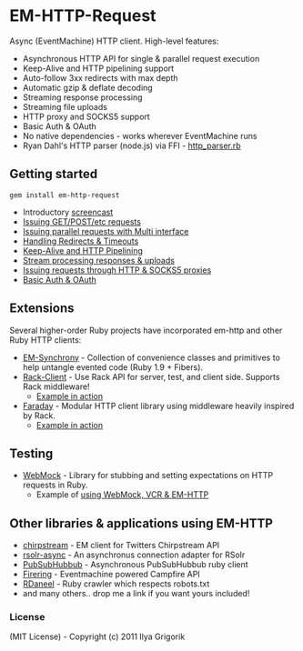 # EM-HTTP-Request

Async (EventMachine) HTTP client. High-level features:

- Asynchronous HTTP API for single & parallel request execution
- Keep-Alive and HTTP pipelining support
- Auto-follow 3xx redirects with max depth
- Automatic gzip & deflate decoding
- Streaming response processing
- Streaming file uploads
- HTTP proxy and SOCKS5 support
- Basic Auth & OAuth
- No native dependencies - works wherever EventMachine runs
- Ryan Dahl's HTTP parser (node.js) via FFI - [http_parser.rb](https://github.com/tmm1/http_parser.rb)

## Getting started

    gem install em-http-request

- Introductory [screencast](http://everburning.com/news/eventmachine-screencast-em-http-request/)
- [Issuing GET/POST/etc requests]()
- [Issuing parallel requests with Multi interface]()
- [Handling Redirects & Timeouts]()
- [Keep-Alive and HTTP Pipelining]()
- [Stream processing responses & uploads]()
- [Issuing requests through HTTP & SOCKS5 proxies]()
- [Basic Auth & OAuth]()

## Extensions

Several higher-order Ruby projects have incorporated em-http and other Ruby HTTP clients:

- [EM-Synchrony](https://github.com/igrigorik/em-synchrony) - Collection of convenience classes and primitives to help untangle evented code (Ruby 1.9 + Fibers).
- [Rack-Client](https://github.com/halorgium/rack-client) - Use Rack API for server, test, and client side. Supports Rack middleware!
    - [Example in action](https://gist.github.com/802391)
- [Faraday](https://github.com/technoweenie/faraday) - Modular HTTP client library using middleware heavily inspired by Rack.
    - [Example in action](https://gist.github.com/802395)

## Testing

- [WebMock](https://github.com/bblimke/webmock) - Library for stubbing and setting expectations on HTTP requests in Ruby.
    - Example of [using WebMock, VCR & EM-HTTP](https://gist.github.com/802553)

## Other libraries & applications using EM-HTTP

- [chirpstream](http://github.com/joshbuddy/chirpstream) - EM client for Twitters Chirpstream API
- [rsolr-async](http://github.com/mwmitchell/rsolr-async) - An asynchronus connection adapter for RSolr
- [PubSubHubbub](http://github.com/igrigorik/PubSubHubbub) - Asynchronous PubSubHubbub ruby client
- [Firering](http://github.com/EmmanuelOga/firering) - Eventmachine powered Campfire API
- [RDaneel](http://github.com/hasmanydevelopers/RDaneel) - Ruby crawler which respects robots.txt
- and many others.. drop me a link if you want yours included!

### License

(MIT License) - Copyright (c) 2011 Ilya Grigorik